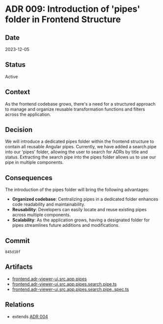 # ADR 009: Introduction of 'pipes' folder in Frontend Structure

## Date

2023-12-05

## Status

Active

## Context

As the frontend codebase grows, there's a need for a structured approach to manage and organize reusable transformation functions and filters across the application. 

## Decision

We will introduce a dedicated pipes folder within the frontend structure to contain all reusable Angular pipes. Currently, we have added a search.pipe into our 'pipes' folder, 
allowing the user to search for ADRs by title and status. Extracting the search pipe into the pipes folder allows us to use our pipe in multiple components. 

## Consequences

The introduction of the pipes folder will bring the following advantages:

- **Organized codebase**: Centralizing pipes in a dedicated folder enhances code readability and maintainability.
- **Reusability**: Developers can easily locate and reuse existing pipes across multiple components.
- **Scalability**: As the application grows, having a designated folder for pipes streamlines future additions and modifications.

## Commit

`845d10f`

## Artifacts

 - [frontend.adr-viewer-ui.src.app.pipes](../../frontend/adr-viewer-ui/src/app/pipes)
 - [frontend.adr-viewer-ui.src.app.pipes.search.pipe.ts](../../frontend/adr-viewer-ui/src/app/pipes/search.pipe.ts)
 - [frontend.adr-viewer-ui.src.app.pipes.search.pipe..spec.ts](../../frontend/adr-viewer-ui/src/app/pipes/search.pipe.spec.ts)

## Relations

- extends [ADR 004](adr-004.md)
